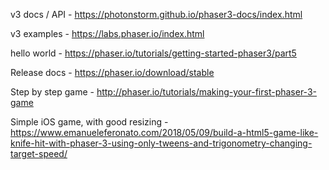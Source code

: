 

v3 docs / API - https://photonstorm.github.io/phaser3-docs/index.html

v3 examples - https://labs.phaser.io/index.html

hello world - https://phaser.io/tutorials/getting-started-phaser3/part5

Release docs - https://phaser.io/download/stable 

Step by step game - http://phaser.io/tutorials/making-your-first-phaser-3-game

Simple iOS game, with good resizing - https://www.emanueleferonato.com/2018/05/09/build-a-html5-game-like-knife-hit-with-phaser-3-using-only-tweens-and-trigonometry-changing-target-speed/ 
